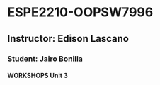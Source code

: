 # ESPE2210-OOPSW7996
## Instructor: Edison Lascano
### Student: Jairo Bonilla
#### WORKSHOPS Unit 3
